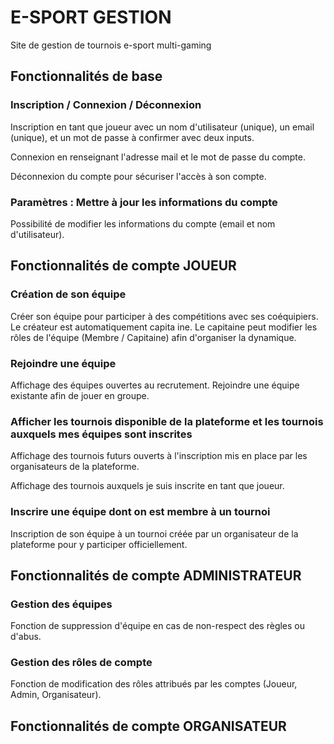 # E-SPORT GESTION

Site de gestion de tournois e-sport multi-gaming

## Fonctionnalités de base 

### Inscription / Connexion / Déconnexion
Inscription en tant que joueur avec un nom d'utilisateur (unique), un email (unique), et un mot de passe à confirmer avec deux inputs.

Connexion en renseignant l'adresse mail et le mot de passe du compte.

Déconnexion du compte pour sécuriser l'accès à son compte.

### Paramètres : Mettre à jour les informations du compte 
Possibilité de modifier les informations du compte (email et nom d'utilisateur).

## Fonctionnalités de compte JOUEUR 

### Création de son équipe
Créer son équipe pour participer à des compétitions avec ses coéquipiers. Le créateur est automatiquement capita ine. Le capitaine peut modifier les rôles de l'équipe (Membre / Capitaine) afin d'organiser la dynamique.

### Rejoindre une équipe
Affichage des équipes ouvertes au recrutement. 
Rejoindre une équipe existante afin de jouer en groupe.

### Afficher les tournois disponible de la plateforme et les tournois auxquels mes équipes sont inscrites
Affichage des tournois futurs ouverts à l'inscription mis en place par les organisateurs de la plateforme.

Affichage des tournois auxquels je suis inscrite en tant que joueur.

### Inscrire une équipe dont on est membre à un tournoi
Inscription de son équipe à un tournoi créée par un organisateur de la plateforme pour y participer officiellement.

## Fonctionnalités de compte ADMINISTRATEUR

### Gestion des équipes 
Fonction de suppression d'équipe en cas de non-respect des règles ou d'abus.

### Gestion des rôles de compte 
Fonction de modification des rôles attribués par les comptes (Joueur, Admin, Organisateur).

## Fonctionnalités de compte ORGANISATEUR